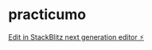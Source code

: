 # practicumo

[Edit in StackBlitz next generation editor ⚡️](https://stackblitz.com/~/github.com/isaacgounton/practicumo)